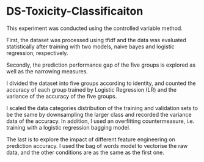 # DS-Toxicity-Classificaiton

This experiment was conducted using the controlled variable method. 

First, the dataset was processed using tfidf and the data was evaluated statistically after training with two models, naive bayes and logistic regression, respectively. 

Secondly, the prediction performance gap of the five groups is explored as well as the narrowing measures.

I divided the dataset into five groups according to identity, and counted the accuracy of each group trained by Logistic Regression (LR) and the variance of the accuracy of the five groups. 

I scaled the data categories distribution of the training and validation sets to be the same by downsampling the larger class and recorded the variance data of the accuracy. In addition, I used an overfitting countermeasure, i.e. training with a logistic regression bagging model.

The last is to explore the impact of different feature engineering on prediction accuracy. I used the bag of words model to vectorise the raw data, and the other conditions are as the same as the first one.
